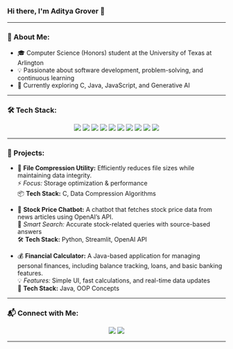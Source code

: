 ### Hi there, I'm Aditya Grover 👋

---

### 🚀 About Me:
- 🎓 Computer Science (Honors) student at the University of Texas at Arlington
- 💡 Passionate about software development, problem-solving, and continuous learning
- 🌱 Currently exploring C, Java, JavaScript, and Generative AI

---

### 🛠️ Tech Stack:
<p align="center">
  <img src="https://img.shields.io/badge/C-00599C?style=for-the-badge&logo=c&logoColor=white"/>
  <img src="https://img.shields.io/badge/C++-00599C?style=for-the-badge&logo=cplusplus&logoColor=white"/>
  <img src="https://img.shields.io/badge/Java-007396?style=for-the-badge&logo=java&logoColor=white"/>
  <img src="https://img.shields.io/badge/Python-3776AB?style=for-the-badge&logo=python&logoColor=white"/>
  <img src="https://img.shields.io/badge/JavaScript-F7DF1E?style=for-the-badge&logo=javascript&logoColor=black"/>
  <img src="https://img.shields.io/badge/HTML5-E34F26?style=for-the-badge&logo=html5&logoColor=white"/>
  <img src="https://img.shields.io/badge/CSS3-1572B6?style=for-the-badge&logo=css3&logoColor=white"/>
  <img src="https://img.shields.io/badge/Git-F05032?style=for-the-badge&logo=git&logoColor=white"/>
  <img src="https://img.shields.io/badge/Linux-FCC624?style=for-the-badge&logo=linux&logoColor=black"/>
  <img src="https://img.shields.io/badge/VS%20Code-007ACC?style=for-the-badge&logo=visual-studio-code&logoColor=white"/>
</p>

---

### 🚀 Projects:
- 📁 **File Compression Utility:** Efficiently reduces file sizes while maintaining data integrity.  
  ⚡ *Focus:* Storage optimization & performance  
  📦 **Tech Stack:** C, Data Compression Algorithms

- 💬 **Stock Price Chatbot:** A chatbot that fetches stock price data from news articles using OpenAI’s API.  
  🤖 *Smart Search:* Accurate stock-related queries with source-based answers  
  🛠️ **Tech Stack:** Python, Streamlit, OpenAI API

- 💰 **Financial Calculator:** A Java-based application for managing personal finances, including balance tracking, loans, and basic banking features.  
  💡 *Features:* Simple UI, fast calculations, and real-time data updates  
  💼 **Tech Stack:** Java, OOP Concepts

---

### 📬 Connect with Me:
<p align="center">
  <a href="mailto:adityagroverr23@gmail.com"><img src="https://img.shields.io/badge/Gmail-D14836?style=for-the-badge&logo=gmail&logoColor=white"/></a>
  <a href="https://www.linkedin.com/in/adityagroverr"><img src="https://img.shields.io/badge/LinkedIn-0077B5?style=for-the-badge&logo=linkedin&logoColor=white"/></a>
</p>

---
